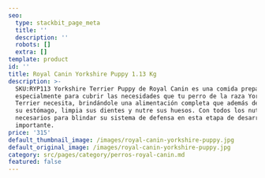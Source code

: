 ```yaml
---
seo:
  type: stackbit_page_meta
  title: ''
  description: ''
  robots: []
  extra: []
template: product
id: ''
title: Royal Canin Yorkshire Puppy 1.13 Kg
description: >-
  SKU:RYP113 Yorkshire Terrier Puppy de Royal Canin es una comida preparada
  especialmente para cubrir las necesidades que tu perro de la raza Yorkshire
  Terrier necesita, brindándole una alimentación completa que además de cuidar
  su estómago, limpia sus dientes y nutre sus huesos. Con todos los nutrientes
  necesarios para blindar su sistema de defensa en esta etapa de desarrollo tan
  importante.
price: '315'
default_thumbnail_image: /images/royal-canin-yorkshire-puppy.jpg
default_original_image: /images/royal-canin-yorkshire-puppy.jpg
category: src/pages/category/perros-royal-canin.md
featured: false
---
```

